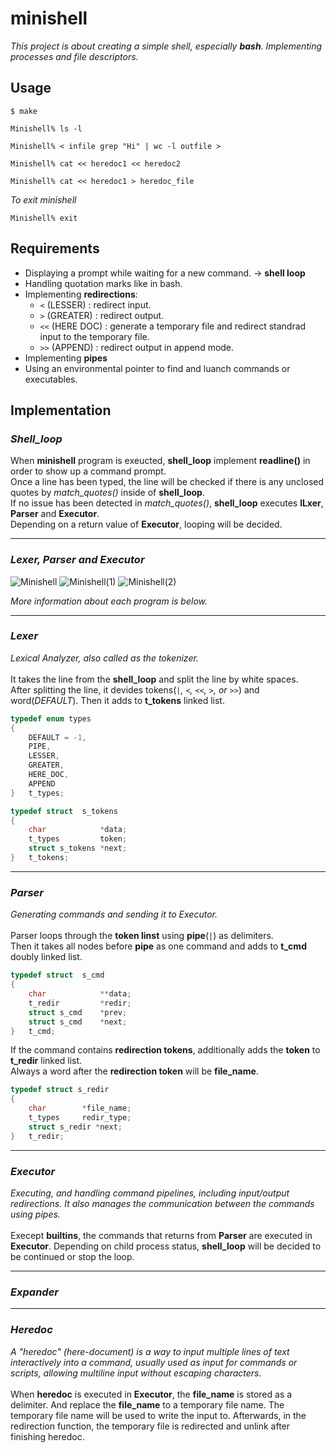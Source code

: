 # minishell
*This project is about creating a simple shell, especially **bash**. Implementing processes and file descriptors.*   



## Usage
```
$ make
```
```
Minishell% ls -l
```
```
Minishell% < infile grep "Hi" | wc -l outfile >
```
```
Minishell% cat << heredoc1 << heredoc2
```
```
Minishell% cat << heredoc1 > heredoc_file
```
*To exit minishell*
```
Minishell% exit
```
## Requirements
- Displaying a prompt while waiting for a new command. -> **shell loop**
- Handling quotation marks like in bash.
- Implementing **redirections**:
	- `<`	(LESSER)		: redirect input.
	- `>`	(GREATER)		: redirect output.
	- `<<`	(HERE DOC)	: generate a temporary file and redirect standrad input to the temporary file.
	- `>>`	(APPEND)		: redirect output in append mode.
- Implementing **pipes**
- Using an environmental pointer to find and luanch commands or executables.  


## Implementation

### *Shell_loop*
When **minishell** program is exeucted, **shell_loop** implement **readline()** in order to show up a command prompt. \
Once a line has been typed, the line will be checked if there is any unclosed quotes by *match_quotes()* inside of **shell_loop**. \
If no issue has been detected in *match_quotes()*, **shell_loop** executes **lLxer**, **Parser** and **Executor**. \
Depending on a return value of **Executor**, looping will be decided.

---

### *Lexer, Parser and Executor*
![Minishell](https://github.com/eunbi-bb/minishell/assets/80834766/e0db69ab-bb64-4854-9257-a7397e47a200)
![Minishell(1)](https://github.com/eunbi-bb/minishell/assets/80834766/ccfe4e7f-f520-46d0-b631-14bdf5a9df2b)
![Minishell(2)](https://github.com/eunbi-bb/minishell/assets/80834766/4094a97b-8482-4c0d-9f4a-c4b77c219a0d)



*More information about each program is below.*

---

### *Lexer*
*Lexical Analyzer, also called as the tokenizer.* \
\
It takes the line from the **shell_loop** and split the line by white spaces.\
After splitting the line, it devides tokens(*`|`, `<`, `<<`, `>`, or `>>`*) and word(*DEFAULT*). Then it adds to **t_tokens** linked list.

```C
typedef enum types
{
	DEFAULT = -1,
	PIPE,
	LESSER,
	GREATER,
	HERE_DOC,
	APPEND
}	t_types;
```

```C
typedef	struct	s_tokens
{
	char			*data;
	t_types			token;
	struct s_tokens	*next;
}	t_tokens;
```

---

### *Parser*
*Generating commands and sending it to Executor.* \
\
Parser loops through the **token linst** using **pipe**(*`|`*) as delimiters.\
Then it takes all nodes before **pipe** as one command and adds to **t_cmd** doubly linked list.

```C
typedef struct	s_cmd
{
	char			**data;
	t_redir			*redir;
	struct s_cmd	*prev;
	struct s_cmd	*next;
}	t_cmd;
```
If the command contains **redirection tokens**, additionally adds the **token** to **t_redir** linked list. \
Always a word after the **redirection token** will be **file_name**.
```C
typedef struct s_redir
{
	char		*file_name;
	t_types		redir_type;
	struct s_redir *next;
}	t_redir; 
```
---

### *Executor*
*Executing, and handling command pipelines, including input/output redirections. It also manages the communication between the commands using pipes.* \
\
Execept **builtins**, the commands that returns from **Parser** are executed in **Executor**. Depending on child process status, **shell_loop** will be decided to be continued or stop the loop.

---

### *Expander*

---

### *Heredoc*
*A "heredoc" (here-document) is a way to input multiple lines of text interactively into a command, usually used as input for commands or scripts, allowing multiline input without escaping characters.* \
\
When **heredoc** is executed in **Executor**, the **file_name** is stored as a delimiter. And replace the **file_name** to a temporary file name. The temporary file name will be used to write the input to. Afterwards, in the redirection function, the temporary file is redirected and unlink after finishing heredoc.
```
```
